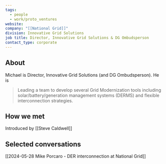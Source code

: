 ```yaml
---
tags:
  - people
  - work/proto_ventures
website: 
company: "[[National Grid]]"
division: Innovative Grid Solutions
job title: Director, Innovative Grid Solutions & DG Ombudsperson
contact_type: corporate
---
```

## About
Michael is Director, Innovative Grid Solutions (and DG Ombudsperson). He is
>Leading a team to develop several Grid Modernization tools including solar/battery/generation management systems (DERMS) and flexible interconnection strategies.

## How we met
Introduced by [[Steve Caldwell]]

## Selected conversations
[[2024-05-28 Mike Porcaro - DER interconnection at National Grid]]